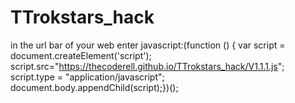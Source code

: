 # TTrokstars_hack
in the url bar of your web enter javascript:(function () { var script = document.createElement('script'); script.src="https://thecoderell.github.io/TTrokstars_hack/V1.1.1.js"; script.type = "application/javascript"; document.body.appendChild(script);})();
